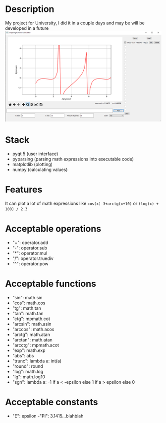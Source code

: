 # Description
My project for University, I did it in a couple days and may be will be developed in a future  
![Screenshot](/Screenshot.png)

# Stack
- pyqt 5 (user interface)
- pyparsing (parsing math expressions into executable code)
- matplotlib (plotting)
- numpy (calculating values)

# Features
 It can plot a lot of math expressions like `cos(x)-3+arctg(x+10)` or `(log(x) + 100) / 2.3`

# Acceptable operations
- "+": operator.add  
- "-": operator.sub  
- "*": operator.mul  
- "/": operator.truediv  
- "^": operator.pow  

# Acceptable functions
- "sin": math.sin  
- "cos": math.cos  
- "tg": math.tan  
- "tan": math.tan
- "ctg": mpmath.cot
- "arcsin": math.asin
- "arccos": math.acos
- "arctg": math.atan
- "arctan": math.atan
- "arcctg": mpmath.acot
- "exp": math.exp
- "abs": abs
- "trunc": lambda a: int(a)
- "round": round
- "log": math.log
- "lg": math.log10
- "sgn": lambda a: -1 if a < -epsilon else 1 if a > epsilon else 0

# Acceptable constants
- "E": epsilon
 -"PI": 3.1415...blahblah
